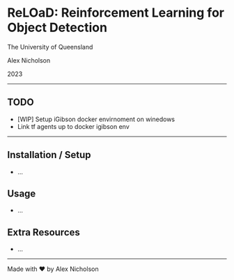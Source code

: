 # ReLOaD: Reinforcement Learning for Object Detection

The University of Queensland

Alex Nicholson

2023

---

## TODO

- [WIP] Setup iGibson docker envirnoment on winedows
- Link tf agents up to docker igibson env

---

## Installation / Setup

- ...

## Usage

- ...

## Extra Resources

- ...


---

Made with ❤️ by Alex Nicholson